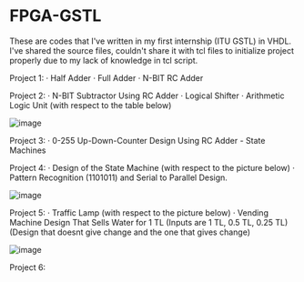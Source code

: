 # FPGA-GSTL
These are codes that I've written in my first internship (ITU GSTL) in VHDL. I've shared the source files, couldn't share it with tcl files to initialize project properly due to my lack of knowledge in tcl script.

Project 1:
· Half Adder
· Full Adder
· N-BIT RC Adder


Project 2: 
· N-BIT Subtractor Using RC Adder
· Logical Shifter
· Arithmetic Logic Unit (with respect to the table below)

![image](https://user-images.githubusercontent.com/81713653/153498133-18b7c2c2-b430-46e4-aa7b-84bf4666429e.png)


Project 3:
· 0-255 Up-Down-Counter Design Using RC Adder - State Machines


Project 4:
· Design of the State Machine (with respect to the picture below) 
· Pattern Recognition (1101011) and Serial to Parallel Design.

![image](https://user-images.githubusercontent.com/81713653/153498987-c2ebc851-5387-4f52-825e-ed35c9d7b4ec.png)


Project 5:
· Traffic Lamp (with respect to the picture below)
· Vending Machine Design That Sells Water for 1 TL (Inputs are 1 TL, 0.5 TL, 0.25 TL) (Design that doesnt give change and the one that gives change)

![image](https://user-images.githubusercontent.com/81713653/153499234-7582f8a1-6749-45dc-ab70-a4fbd5c28281.png)


Project 6:

